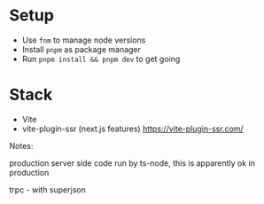 # Setup

- Use `fnm` to manage node versions
- Install `pnpm` as package manager
- Run `pnpm install && pnpm dev` to get going

# Stack

- Vite
- vite-plugin-ssr (next.js features) https://vite-plugin-ssr.com/

Notes:

production server side code run by ts-node, this is apparently ok in production


trpc - with superjson
